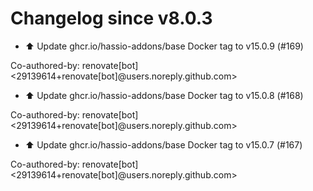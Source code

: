 # Changelog since v8.0.3
- ⬆️ Update ghcr.io/hassio-addons/base Docker tag to v15.0.9 (#169)

Co-authored-by: renovate[bot] <29139614+renovate[bot]@users.noreply.github.com> 
- ⬆️ Update ghcr.io/hassio-addons/base Docker tag to v15.0.8 (#168)

Co-authored-by: renovate[bot] <29139614+renovate[bot]@users.noreply.github.com> 
- ⬆️ Update ghcr.io/hassio-addons/base Docker tag to v15.0.7 (#167)

Co-authored-by: renovate[bot] <29139614+renovate[bot]@users.noreply.github.com> 
